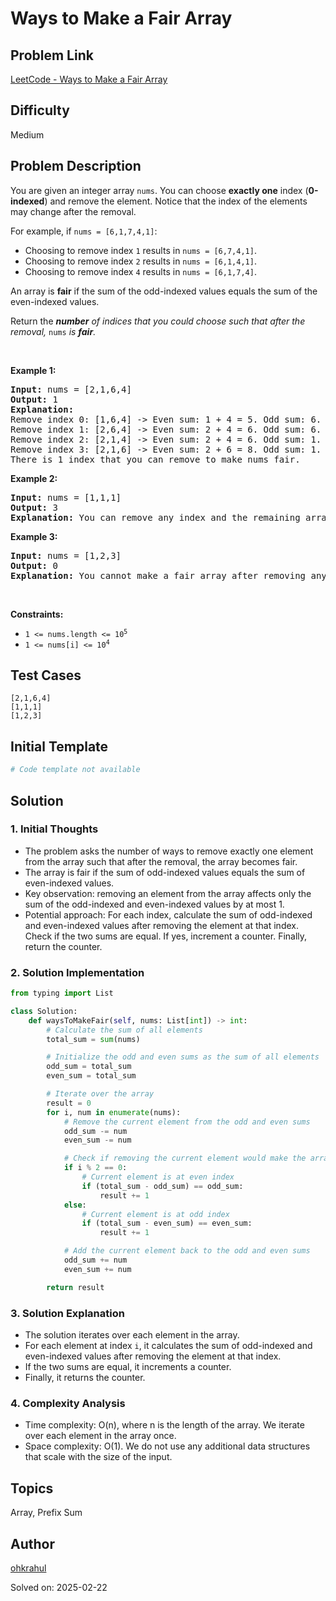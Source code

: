 # Ways to Make a Fair Array

## Problem Link
[LeetCode - Ways to Make a Fair Array](https://leetcode.com/problems/ways-to-make-a-fair-array/)

## Difficulty
Medium

## Problem Description
<p>You are given an integer array&nbsp;<code>nums</code>. You can choose <strong>exactly one</strong> index (<strong>0-indexed</strong>) and remove the element. Notice that the index of the elements may change after the removal.</p>

<p>For example, if <code>nums = [6,1,7,4,1]</code>:</p>

<ul>
	<li>Choosing to remove index <code>1</code> results in <code>nums = [6,7,4,1]</code>.</li>
	<li>Choosing to remove index <code>2</code> results in <code>nums = [6,1,4,1]</code>.</li>
	<li>Choosing to remove index <code>4</code> results in <code>nums = [6,1,7,4]</code>.</li>
</ul>

<p>An array is <strong>fair</strong> if the sum of the odd-indexed values equals the sum of the even-indexed values.</p>

<p>Return the <em><strong>number</strong> of indices that you could choose such that after the removal, </em><code>nums</code><em> </em><em>is <strong>fair</strong>. </em></p>

<p>&nbsp;</p>
<p><strong class="example">Example 1:</strong></p>

<pre>
<strong>Input:</strong> nums = [2,1,6,4]
<strong>Output:</strong> 1
<strong>Explanation:</strong>
Remove index 0: [1,6,4] -&gt; Even sum: 1 + 4 = 5. Odd sum: 6. Not fair.
Remove index 1: [2,6,4] -&gt; Even sum: 2 + 4 = 6. Odd sum: 6. Fair.
Remove index 2: [2,1,4] -&gt; Even sum: 2 + 4 = 6. Odd sum: 1. Not fair.
Remove index 3: [2,1,6] -&gt; Even sum: 2 + 6 = 8. Odd sum: 1. Not fair.
There is 1 index that you can remove to make nums fair.
</pre>

<p><strong class="example">Example 2:</strong></p>

<pre>
<strong>Input:</strong> nums = [1,1,1]
<strong>Output:</strong> 3
<strong>Explanation:</strong>&nbsp;You can remove any index and the remaining array is fair.
</pre>

<p><strong class="example">Example 3:</strong></p>

<pre>
<strong>Input:</strong> nums = [1,2,3]
<strong>Output:</strong> 0
<strong>Explanation:</strong>&nbsp;You cannot make a fair array after removing any index.
</pre>

<p>&nbsp;</p>
<p><strong>Constraints:</strong></p>

<ul>
	<li><code>1 &lt;= nums.length &lt;= 10<sup>5</sup></code></li>
	<li><code>1 &lt;= nums[i] &lt;= 10<sup>4</sup></code></li>
</ul>


## Test Cases
```
[2,1,6,4]
[1,1,1]
[1,2,3]
```

## Initial Template
```python
# Code template not available
```

## Solution
### 1. Initial Thoughts
 - The problem asks the number of ways to remove exactly one element from the array such that after the removal, the array becomes fair.
 - The array is fair if the sum of odd-indexed values equals the sum of even-indexed values.
 - Key observation: removing an element from the array affects only the sum of the odd-indexed and even-indexed values by at most 1.
 - Potential approach: For each index, calculate the sum of odd-indexed and even-indexed values after removing the element at that index. Check if the two sums are equal. If yes, increment a counter. Finally, return the counter.

### 2. Solution Implementation
```python
from typing import List

class Solution:
    def waysToMakeFair(self, nums: List[int]) -> int:
        # Calculate the sum of all elements
        total_sum = sum(nums)

        # Initialize the odd and even sums as the sum of all elements
        odd_sum = total_sum
        even_sum = total_sum

        # Iterate over the array
        result = 0
        for i, num in enumerate(nums):
            # Remove the current element from the odd and even sums
            odd_sum -= num
            even_sum -= num

            # Check if removing the current element would make the array fair
            if i % 2 == 0:
                # Current element is at even index
                if (total_sum - odd_sum) == odd_sum:
                    result += 1
            else:
                # Current element is at odd index
                if (total_sum - even_sum) == even_sum:
                    result += 1

            # Add the current element back to the odd and even sums
            odd_sum += num
            even_sum += num

        return result
```

### 3. Solution Explanation
 - The solution iterates over each element in the array.
 - For each element at index `i`, it calculates the sum of odd-indexed and even-indexed values after removing the element at that index.
 - If the two sums are equal, it increments a counter.
 - Finally, it returns the counter.

### 4. Complexity Analysis
 - Time complexity: O(n), where n is the length of the array. We iterate over each element in the array once.
 - Space complexity: O(1). We do not use any additional data structures that scale with the size of the input.

## Topics
Array, Prefix Sum

## Author
[ohkrahul](https://github.com/ohkrahul)

Solved on: 2025-02-22
